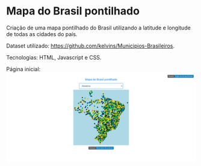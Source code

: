 # Mapa do Brasil pontilhado

Criação de uma mapa pontilhado do Brasil utilizando a latitude e longitude de todas as cidades do país.

Dataset utilizado: https://github.com/kelvins/Municipios-Brasileiros.

Tecnologias: HTML, Javascript e CSS.

Página inicial:
![foto](./image.png)